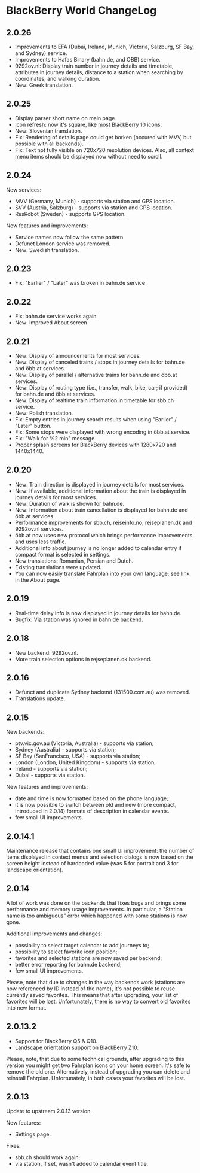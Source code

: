 BlackBerry World ChangeLog
==========================

2.0.26
------

- Improvements to EFA (Dubai, Ireland, Munich, Victoria, Salzburg, SF
  Bay, and Sydney) service.
- Improvements to Hafas Binary (bahn.de, and OBB) service.
- 9292ov.nl: Display train number in journey details and timetable,
  attributes in journey details, distance to a station when searching by
  coordinates, and walking duration.
- New: Greek translation.


2.0.25
------

- Display parser short name on main page.
- Icon refresh: now it's square, like most BlackBerry 10 icons.
- New: Slovenian translation.
- Fix: Rendering of details page could get borken (occured with MVV, but
  possible with all backends).
- Fix: Text not fully visible on 720x720 resolution devices. Also, all
  context menu items should be displayed now without need to scroll.


2.0.24
------

New services:

- MVV (Germany, Munich) - supports via station and GPS location.
- SVV (Austria, Salzburg) - supports via station and GPS location.
- ResRobot (Sweden) - supports GPS location.

New features and improvements:

- Service names now follow the same pattern.
- Defunct London service was removed.
- New: Swedish translation.


2.0.23
------
- Fix: "Earlier" / "Later" was broken in bahn.de service


2.0.22
------
- Fix: bahn.de service works again
- New: Improved About screen


2.0.21
------

- New: Display of announcements for most services.
- New: Display of canceled trains / stops in journey details for bahn.de
  and öbb.at services.
- New: Display of parallel / alternative trains for bahn.de and öbb.at
  services.
- New: Display of routing type (i.e., transfer, walk, bike, car; if
  provided) for bahn.de and öbb.at services.
- New: Display of realtime train information in timetable for sbb.ch
  service.
- New: Polish translation.
- Fix: Empty entries in journey search results when using "Earlier" /
  "Later" button.
- Fix: Some stops were displayed with wrong encoding in öbb.at service.
- Fix: "Walk for %2 min" message
- Proper splash screens for BlackBerry devices with 1280x720 and
  1440x1440.


2.0.20
------

- New: Train direction is displayed in journey details for most
  services.
- New: If available, additional information about the train is displayed
  in journey details for most services.
- New: Duration of walk is shown for bahn.de.
- New: Information about train cancellation is displayed for bahn.de and
  öbb.at services.
- Performance improvements for sbb.ch, reiseinfo.no, rejseplanen.dk and
  9292ov.nl services.
- öbb.at now uses new protocol which brings performance improvements and
  uses less traffic.
- Additional info about journey is no longer added to calendar entry if
  compact format is selected in settings.
- New translations: Romanian, Persian and Dutch.
- Existing translations were updated.
- You can now easily translate Fahrplan into your own language: see link
  in the About page.


2.0.19
------

- Real-time delay info is now displayed in journey details for bahn.de.
- Bugfix: Via station was ignored in bahn.de backend.


2.0.18
------

- New backend: 9292ov.nl.
- More train selection options in rejseplanen.dk backend.


2.0.16
------

- Defunct and duplicate Sydney backend (131500.com.au) was removed.
- Translations update.


2.0.15
------

New backends:
- ptv.vic.gov.au (Victoria, Australia) - supports via station;
- Sydney (Australia) - supports via station;
- SF Bay (SanFrancisco, USA) - supports via station;
- London (London, United Kingdom) - supports via station;
- Ireland - supports via station;
- Dubai - supports via station.

New features and improvements:
- date and time is now formatted based on the phone language;
- it is now possible to switch between old and new (more compact, introduced
  in 2.0.14) formats of description in calendar events.
- few small UI improvements.


2.0.14.1
--------

Maintenance release that contains one small UI improvement: the number
of items displayed in context menus and selection dialogs is now based
on the screen height instead of hardcoded value (was 5 for portrait and
3 for landscape orientation).


2.0.14
------

A lot of work was done on the backends that fixes bugs and brings some
performance and memory usage improvements. In particular, a "Station
name is too ambiguous" error which happened with some stations is now
gone.

Additional improvements and changes:
- possibility to select target calendar to add journeys to;
- possibility to select favorite icon position;
- favorites and selected stations are now saved per backend;
- better error reporting for bahn.de backend;
- few small UI improvements.

Please, note that due to changes in the way backends work (stations are
now referenced by ID instead of the name), it's not possible to reuse
currently saved favorites. This means that after upgrading, your list of
favorites will be lost. Unfortunately, there is no way to convert old
favorites into new format.


2.0.13.2
--------

- Support for BlackBerry Q5 &amp; Q10.
- Landscape orientation support on BlackBerry Z10.

Please, note, that due to some technical grounds, after upgrading to
this version you might get two Fahrplan icons on your home screen. It's
safe to remove the old one. Alternatively, instead of upgrading you can
delete and reinstall Fahrplan. Unfortunately, in both cases your
favorites will be lost.


2.0.13
------

Update to upstream 2.0.13 version.

New features:
- Settings page.

Fixes:
- sbb.ch should work again;
- via station, if set, wasn't added to calendar event title.
